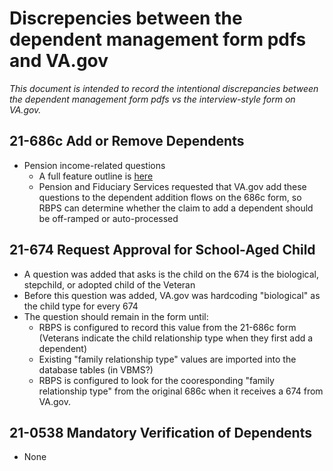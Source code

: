 # Discrepencies between the dependent management form pdfs and VA.gov

_This document is intended to record the intentional discrepancies between the dependent management form pdfs vs the interview-style form on VA.gov._

## 21-686c Add or Remove Dependents
- Pension income-related questions
   - A full feature outline is [here](https://github.com/department-of-veterans-affairs/va.gov-team/blob/master/products/dependents/pension_income_questions.md)
   - Pension and Fiduciary Services requested that VA.gov add these questions to the dependent addition flows on the 686c form, so RBPS can determine whether the claim to add a dependent should be off-ramped or auto-processed
 
## 21-674 Request Approval for School-Aged Child
- A question was added that asks is the child on the 674 is the biological, stepchild, or adopted child of the Veteran
- Before this question was added, VA.gov was hardcoding "biological" as the child type for every 674
- The question should remain in the form until:
   - RBPS is configured to record this value from the 21-686c form (Veterans indicate the child relationship type when they first add a dependent)
   - Existing "family relationship type" values are imported into the database tables (in VBMS?)
   - RBPS is configured to look for the cooresponding "family relationship type" from the original 686c when it receives a 674 from VA.gov.


## 21-0538 Mandatory Verification of Dependents
- None
